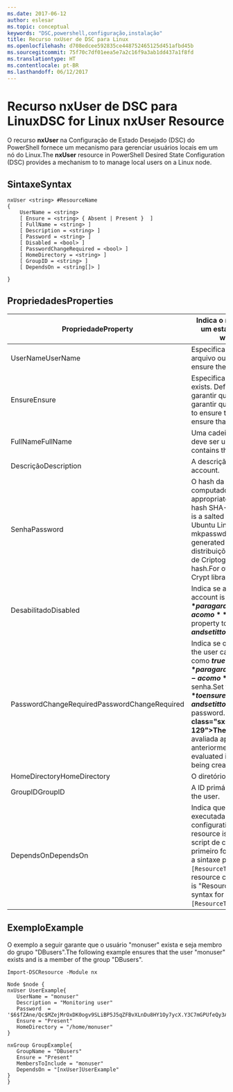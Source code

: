 ```yaml
---
ms.date: 2017-06-12
author: eslesar
ms.topic: conceptual
keywords: "DSC,powershell,configuração,instalação"
title: Recurso nxUser de DSC para Linux
ms.openlocfilehash: d708edcee592835ce448752465125d451afbd45b
ms.sourcegitcommit: 75f70c7df01eea5e7a2c16f9a3ab1dd437a1f8fd
ms.translationtype: HT
ms.contentlocale: pt-BR
ms.lasthandoff: 06/12/2017
---
```

# <a name="dsc-for-linux-nxuser-resource"></a><span data-ttu-id="d5481-103">Recurso nxUser de DSC para Linux</span><span class="sxs-lookup"><span data-stu-id="d5481-103">DSC for Linux nxUser Resource</span></span>

<span data-ttu-id="d5481-104">O recurso **nxUser** na Configuração de Estado Desejado (DSC) do PowerShell fornece um mecanismo para gerenciar usuários locais em um nó do Linux.</span><span class="sxs-lookup"><span data-stu-id="d5481-104">The **nxUser** resource in PowerShell Desired State Configuration (DSC) provides a mechanism to to manage local users on a Linux node.</span></span>

## <a name="syntax"></a><span data-ttu-id="d5481-105">Sintaxe</span><span class="sxs-lookup"><span data-stu-id="d5481-105">Syntax</span></span>

```
nxUser <string> #ResourceName
{
    UserName = <string>
    [ Ensure = <string> { Absent | Present }  ]
    [ FullName = <string> ]
    [ Description = <string> ]
    [ Password = <string> ]
    [ Disabled = <bool> ]
    [ PasswordChangeRequired = <bool> ]
    [ HomeDirectory = <string> ]
    [ GroupID = <string> ]
    [ DependsOn = <string[]> ]

}
```

## <a name="properties"></a><span data-ttu-id="d5481-106">Propriedades</span><span class="sxs-lookup"><span data-stu-id="d5481-106">Properties</span></span>

|  <span data-ttu-id="d5481-107">Propriedade</span><span class="sxs-lookup"><span data-stu-id="d5481-107">Property</span></span> |  <span data-ttu-id="d5481-108">Indica o nome da conta para a qual você deseja garantir um estado específico.</span><span class="sxs-lookup"><span data-stu-id="d5481-108">Indicates the account name for which you want to ensure a specific state.</span></span> | 
|---|---|
| <span data-ttu-id="d5481-109">UserName</span><span class="sxs-lookup"><span data-stu-id="d5481-109">UserName</span></span>| <span data-ttu-id="d5481-110">Especifica o local onde você deseja garantir o estado de um arquivo ou diretório.</span><span class="sxs-lookup"><span data-stu-id="d5481-110">Specifies the location where you want to ensure the state for a file or directory.</span></span>| 
| <span data-ttu-id="d5481-111">Ensure</span><span class="sxs-lookup"><span data-stu-id="d5481-111">Ensure</span></span>| <span data-ttu-id="d5481-112">Especifica se a conta existe.</span><span class="sxs-lookup"><span data-stu-id="d5481-112">Specifies whether the account exists.</span></span> <span data-ttu-id="d5481-113">Defina essa propriedade como "Present" para garantir que a conta exista e defina-o como "Absent" para garantir que a conta não exista.</span><span class="sxs-lookup"><span data-stu-id="d5481-113">Set this property to "Present" to ensure that the account exists, and set it to "Absent" to ensure that the account does not exist.</span></span>| 
| <span data-ttu-id="d5481-114">FullName</span><span class="sxs-lookup"><span data-stu-id="d5481-114">FullName</span></span>| <span data-ttu-id="d5481-115">Uma cadeia de caracteres que contém o nome completo que deve ser usado para a conta de usuário.</span><span class="sxs-lookup"><span data-stu-id="d5481-115">A string that contains the full name to use for the user account.</span></span>| 
| <span data-ttu-id="d5481-116">Descrição</span><span class="sxs-lookup"><span data-stu-id="d5481-116">Description</span></span>| <span data-ttu-id="d5481-117">A descrição da conta de usuário.</span><span class="sxs-lookup"><span data-stu-id="d5481-117">The description for the user account.</span></span>| 
| <span data-ttu-id="d5481-118">Senha</span><span class="sxs-lookup"><span data-stu-id="d5481-118">Password</span></span>| <span data-ttu-id="d5481-119">O hash da senha de usuário no formato apropriado para o computador Linux.</span><span class="sxs-lookup"><span data-stu-id="d5481-119">The hash of the users password in the appropriate form for the Linux computer.</span></span> <span data-ttu-id="d5481-120">Normalmente, é um hash SHA-256 ou SHA-512 com valor de sal.</span><span class="sxs-lookup"><span data-stu-id="d5481-120">Typically, this is a salted SHA-256, or SHA-512 hash.</span></span> <span data-ttu-id="d5481-121">No Debian e no Ubuntu Linux, esse valor pode ser gerado com o comando mkpasswd.</span><span class="sxs-lookup"><span data-stu-id="d5481-121">On Debian and Ubuntu Linux, this value can be generated with the mkpasswd command.</span></span> <span data-ttu-id="d5481-122">Para outras distribuições de Linux, o método de criptografia da biblioteca de Criptografia do Python pode ser usado para gerar o hash.</span><span class="sxs-lookup"><span data-stu-id="d5481-122">For other Linux distros, the crypt method of Python’s Crypt library can be used to generate the hash.</span></span>| 
| <span data-ttu-id="d5481-123">Desabilitado</span><span class="sxs-lookup"><span data-stu-id="d5481-123">Disabled</span></span>| <span data-ttu-id="d5481-124">Indica se a conta está habilitada.</span><span class="sxs-lookup"><span data-stu-id="d5481-124">Indicates whether the account is enabled.</span></span> <span data-ttu-id="d5481-125">Defina essa propriedade como **$true** para garantir que essa conta esteja desabilitada e defina-a como **$false** para garantir que esteja habilitada.</span><span class="sxs-lookup"><span data-stu-id="d5481-125">Set this property to **$true** to ensure that this account is disabled, and set it to **$false** to ensure that it is enabled.</span></span>| 
| <span data-ttu-id="d5481-126">PasswordChangeRequired</span><span class="sxs-lookup"><span data-stu-id="d5481-126">PasswordChangeRequired</span></span>| <span data-ttu-id="d5481-127">Indica se o usuário pode alterar a senha.</span><span class="sxs-lookup"><span data-stu-id="d5481-127">Indicates whether the user can change the password.</span></span> <span data-ttu-id="d5481-128">Defina essa propriedade como **$true** para garantir que o usuário não possa alterar a senha e defina-a como **$false** para permitir que o usuário altere a senha.</span><span class="sxs-lookup"><span data-stu-id="d5481-128">Set this property to **$true** to ensure that the user cannot change the password, and set it to **$false** to allow the user to change the password.</span></span> <span data-ttu-id="d5481-129">O valor padrão é **$false**.</span><span class="sxs-lookup"><span data-stu-id="d5481-129">The default value is **$false**.</span></span> <span data-ttu-id="d5481-130">Essa propriedade é avaliada apenas se a conta de usuário não existia anteriormente e está sendo criada.</span><span class="sxs-lookup"><span data-stu-id="d5481-130">This property is only evaluated if the user account did not exist previously and is being created.</span></span>| 
| <span data-ttu-id="d5481-131">HomeDirectory</span><span class="sxs-lookup"><span data-stu-id="d5481-131">HomeDirectory</span></span>| <span data-ttu-id="d5481-132">O diretório inicial do usuário.</span><span class="sxs-lookup"><span data-stu-id="d5481-132">The home directory for the user.</span></span>| 
| <span data-ttu-id="d5481-133">GroupID</span><span class="sxs-lookup"><span data-stu-id="d5481-133">GroupID</span></span>| <span data-ttu-id="d5481-134">A ID primária de grupo do usuário.</span><span class="sxs-lookup"><span data-stu-id="d5481-134">The primary group ID for the user.</span></span>| 
| <span data-ttu-id="d5481-135">DependsOn</span><span class="sxs-lookup"><span data-stu-id="d5481-135">DependsOn</span></span> | <span data-ttu-id="d5481-136">Indica que a configuração de outro recurso deve ser executada antes de ele ser configurado.</span><span class="sxs-lookup"><span data-stu-id="d5481-136">Indicates that the configuration of another resource must run before this resource is configured.</span></span> <span data-ttu-id="d5481-137">Por exemplo, se a ID do bloco de script de configuração do recurso que você deseja executar primeiro for "ResourceName" e seu tipo for "ResourceType", a sintaxe para usar essa propriedade será `DependsOn = "[ResourceType]ResourceName"`.</span><span class="sxs-lookup"><span data-stu-id="d5481-137">For example, if the ID of the resource configuration script block that you want to run first is "ResourceName" and its type is "ResourceType", the syntax for using this property is `DependsOn = "[ResourceType]ResourceName"`.</span></span>| 

## <a name="example"></a><span data-ttu-id="d5481-138">Exemplo</span><span class="sxs-lookup"><span data-stu-id="d5481-138">Example</span></span>

<span data-ttu-id="d5481-139">O exemplo a seguir garante que o usuário "monuser" exista e seja membro do grupo "DBusers".</span><span class="sxs-lookup"><span data-stu-id="d5481-139">The following example ensures that the user "monuser" exists and is a member of the group "DBusers".</span></span>

```
Import-DSCResource -Module nx 

Node $node {
nxUser UserExample{
   UserName = "monuser"
   Description = "Monitoring user"
   Password  =    '$6$fZAne/Qc$MZejMrOxDK0ogv9SLiBP5J5qZFBvXLnDu8HY1Oy7ycX.Y3C7mGPUfeQy3A82ev3zIabhDQnj2ayeuGn02CqE/0'
   Ensure = "Present"
   HomeDirectory = "/home/monuser"
}
 
nxGroup GroupExample{
   GroupName = "DBusers"
   Ensure = "Present"
   MembersToInclude = "monuser"
   DependsOn = "[nxUser]UserExample"            
}
}
```

